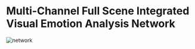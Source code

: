 # Multi-Channel Full Scene Integrated Visual Emotion Analysis Network  

![network](C:\Users\96553\Desktop\network.png)